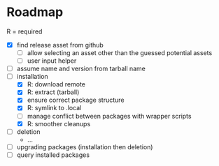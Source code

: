 # Roadmap

R = required

- [x] find release asset from github
    - [ ] allow selecting an asset other than the guessed potential assets
    - [ ] user input helper
- [ ] assume name and version from tarball name
- [ ] installation
    - [x] R: download remote
    - [x] R: extract (tarball)
    - [x] ensure correct package structure
    - [x] R: symlink to .local
    - [ ] manage conflict between packages with wrapper scripts
    - [x] R: smoother cleanups
- [ ] deletion
    - ...
- [ ] upgrading packages (installation then deletion)
- [ ] query installed packages
